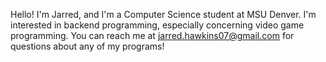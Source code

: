 Hello! I'm Jarred, and I'm a Computer Science student at MSU Denver.
I'm interested in backend programming, especially concerning video game programming.
You can reach me at jarred.hawkins07@gmail.com for questions about any of my programs!
